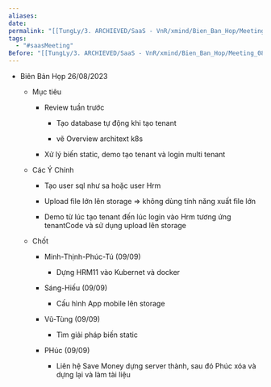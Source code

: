 ```yaml
---
aliases: 
date: 
permalink: "[[TungLy/3. ARCHIEVED/SaaS - VnR/xmind/Bien_Ban_Hop/Meeting_00]]"
tags:
  - "#saasMeeting"
Before: "[[TungLy/3. ARCHIEVED/SaaS - VnR/xmind/Bien_Ban_Hop/Meeting_0819]]"
---
```

- Biên Bản Họp 26/08/2023
    
    - Mục tiêu
        
        - Review tuần trước
            
            - Tạo database tự động khi tạo tenant
                
            - vẽ Overview architext k8s
                
        - Xử lý biến static, demo tạo tenant và login multi tenant
            
    - Các Ý Chính
        
        - Tạo user sql như sa hoặc user Hrm
            
        - Upload file lớn lên storage => không dùng tính năng xuất file lớn
            
        - Demo từ lúc tạo tenant đến lúc login vào Hrm tương ứng tenantCode và sử dụng upload lên storage
            
    - Chốt
        
        - Minh-Thịnh-Phúc-Tú (09/09)
            
            - Dựng HRM11 vào Kubernet và docker
                
        - Sáng-Hiếu (09/09)
            
            - Cấu hình App mobile lên storage
                
        - Vũ-Tùng (09/09)
            
            - Tìm giải pháp biến static
                
        - PHúc (09/09)
            
            - Liên hệ Save Money dựng server thành, sau đó Phúc xóa và dựng lại và làm tài liệu